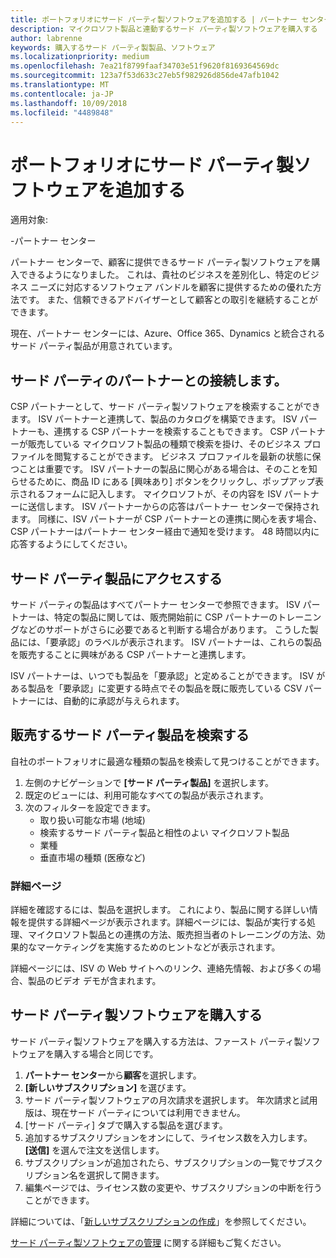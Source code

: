 ```yaml
---
title: ポートフォリオにサード パーティ製ソフトウェアを追加する | パートナー センター
description: マイクロソフト製品と連動するサード パーティ製ソフトウェアを購入する
author: labrenne
keywords: 購入するサード パーティ製製品、ソフトウェア
ms.localizationpriority: medium
ms.openlocfilehash: 7ea21f8799faaf34703e51f9620f8169364569dc
ms.sourcegitcommit: 123a7f53d633c27eb5f982926d856de47afb1042
ms.translationtype: MT
ms.contentlocale: ja-JP
ms.lasthandoff: 10/09/2018
ms.locfileid: "4489848"
---
```

# <a name="add-third-party-software-to-your-portfolio"></a>ポートフォリオにサード パーティ製ソフトウェアを追加する

適用対象:

-パートナー センター

パートナー センターで、顧客に提供できるサード パーティ製ソフトウェアを購入できるようになりました。 これは、貴社のビジネスを差別化し、特定のビジネス ニーズに対応するソフトウェア バンドルを顧客に提供するための優れた方法です。 また、信頼できるアドバイザーとして顧客との取引を継続することができます。

現在、パートナー センターには、Azure、Office 365、Dynamics と統合されるサード パーティ製品が用意されています。 

## <a name="connect-with-third-party-partners"></a>サード パーティのパートナーとの接続します。
 
CSP パートナーとして、サード パーティ製ソフトウェアを検索することができます。 ISV パートナーと連携して、製品のカタログを構築できます。 ISV パートナーも、連携する CSP パートナーを検索することもできます。 CSP パートナーが販売している マイクロソフト製品の種類で検索を掛け、そのビジネス プロファイルを閲覧することができます。 ビジネス プロファイルを最新の状態に保つことは重要です。 ISV パートナーの製品に関心がある場合は、そのことを知らせるために、商品 ID にある [興味あり] ボタンをクリックし、ポップアップ表示されるフォームに記入します。 マイクロソフトが、その内容を ISV パートナーに送信します。 ISV パートナーからの応答はパートナー センターで保持されます。 同様に、ISV パートナーが CSP パートナーとの連携に関心を表す場合、CSP パートナーはパートナー センター経由で通知を受けます。 48 時間以内に応答するようにしてください。

## <a name="access-to-third-party-offers"></a>サード パーティ製品にアクセスする

サード パーティの製品はすべてパートナー センターで参照できます。 ISV パートナーは、特定の製品に関しては、販売開始前に CSP パートナーのトレーニングなどのサポートがさらに必要であると判断する場合があります。 こうした製品には、「要承認」のラベルが表示されます。 ISV パートナーは、これらの製品を販売することに興味がある CSP パートナーと連携します。 

ISV パートナーは、いつでも製品を「要承認」と定めることができます。 ISV がある製品を「要承認」に変更する時点でその製品を既に販売している CSV パートナーには、自動的に承認が与えられます。

## <a name="discover-third-party-products-you-want-to-sell"></a>販売するサード パーティ製品を検索する

自社のポートフォリオに最適な種類の製品を検索して見つけることができます。 

1. 左側のナビゲーションで **[サード パーティ製品]** を選択します。
2. 既定のビューには、利用可能なすべての製品が表示されます。
3. 次のフィルターを設定できます。
    - 取り扱い可能な市場 (地域)
    - 検索するサード パーティ製品と相性のよい マイクロソフト製品
    - 業種
    - 垂直市場の種類 (医療など)

### <a name="the-details-page"></a>詳細ページ

詳細を確認するには、製品を選択します。 これにより、製品に関する詳しい情報を提供する詳細ページが表示されます。詳細ページには、製品が実行する処理、マイクロソフト製品との連携の方法、販売担当者のトレーニングの方法、効果的なマーケティングを実施するためのヒントなどが表示されます。

詳細ページには、ISV の Web サイトへのリンク、連絡先情報、および多くの場合、製品のビデオ デモが含まれます。 

## <a name="purchase-the-third-party-software"></a>サード パーティ製ソフトウェアを購入する

サード パーティ製ソフトウェアを購入する方法は、ファースト パーティ製ソフトウェアを購入する場合と同じです。 

1. **パートナー センター**から**顧客**を選択します。
2. **[新しいサブスクリプション]** を選びます。
3. サード パーティ製ソフトウェアの月次請求を選択します。 年次請求と試用版は、現在サード パーティについては利用できません。
4. [サード パーティ] タブで購入する製品を選びます。
5. 追加するサブスクリプションをオンにして、ライセンス数を入力します。 **[送信]** を選んで注文を送信します。
6. サブスクリプションが追加されたら、サブスクリプションの一覧でサブスクリプション名を選択して開きます。
7. 編集ページでは、ライセンス数の変更や、サブスクリプションの中断を行うことができます。

詳細については、「[新しいサブスクリプションの作成](create-a-new-subscription.md)」を参照してください。

[サード パーティ製ソフトウェアの管理](third-party-help.md) に関する詳細もご覧ください。  